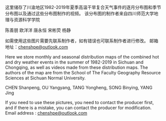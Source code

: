 这里储存了川渝地区1982-2019年夏季高温干旱复合天气事件的逐月分布图和季节分布图以及通过这些分布图制作的视频。
该分布图的制作者来自四川师范大学地理与资源科学学院

陈善朋 欧洋洋 唐永恒 宋彬荧 杨静

如需使用这些图片需要先联系制作者，如有错误也可联系制作者进行修改。
邮箱地址：chenshpe@outlook.com

Here we store monthly and seasonal distribution maps of the combined hot and dry weather events in the summer of 1982-2019 in Sichuan and Chongqing, as well as videos made from these distribution maps.
The authors of the map are from the School of The Faculty Geography Resource Sciences at Sichuan Normal University.

CHEN Shanpeng, OU Yangyang, TANG Yongheng, SONG Binying, YANG Jing

If you need to use these pictures, you need to contact the producer first, and if there is a mistake, you can contact the producer for modification.
Email address : chenshpe@outlook.com

